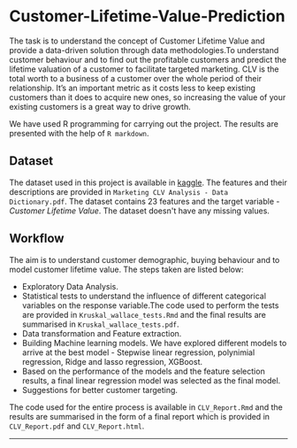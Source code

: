 # Customer-Lifetime-Value-Prediction
The task is to understand the concept of Customer Lifetime Value and provide a data-driven solution through data methodologies.To understand customer behaviour and to find out the profitable customers and predict the lifetime valuation of a customer to facilitate targeted marketing. CLV is the total worth to a business of a customer over the whole period of their relationship. It’s an important metric as it costs less to keep existing customers than it does to acquire new ones, so increasing the value of your existing customers is a great way to drive growth.

We have used R programming for carrying out the project. The results are presented with the help of `R markdown`.

## Dataset
The dataset used in this project is available in [kaggle](https://www.kaggle.com/pankajjsh06/ibm-watson-marketing-customer-value-data). The features and their descriptions are provided in `Marketing CLV Analysis - Data Dictionary.pdf`. The dataset contains 23 features and the target variable - *Customer Lifetime Value*. The dataset doesn't have any missing values.

## Workflow
The aim is to understand customer demographic, buying behaviour and to model customer lifetime value. The steps taken are listed below:
* Exploratory Data Analysis.
* Statistical tests to understand the influence of different categorical variables on the response variable.The code used to perform the tests are provided in `Kruskal_wallace_tests.Rmd` and the final results are summarised in `Kruskal_wallace_tests.pdf`.
* Data transformation and Feature extraction.
* Building Machine learning models. We have explored different models to arrive at the best model - Stepwise linear regression, polynimial regression, Ridge and lasso regression, XGBoost.
* Based on the performance of the models and the feature selection results, a final linear regression model was selected as the final model.
* Suggestions for better customer targeting.

The code used for the entire process is available in `CLV_Report.Rmd` and the results are summarised in the form of a final report which is provided in `CLV_Report.pdf` and `CLV_Report.html`.

***

